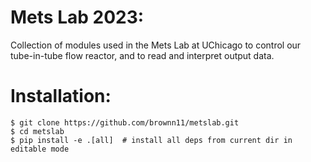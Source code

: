 # Mets Lab 2023:
Collection of modules used in the Mets Lab at UChicago to control our tube-in-tube flow reactor, and to read and interpret output data. 

# Installation:
```
$ git clone https://github.com/brownn11/metslab.git
$ cd metslab
$ pip install -e .[all]  # install all deps from current dir in editable mode
```
